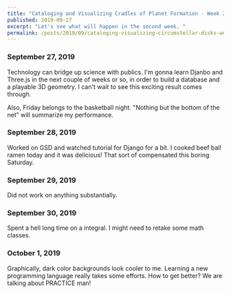 ```yaml
---
title: "Cataloging and Visualizing Cradles of Planet Formation - Week 2"
published: 2019-09-27
excerpt: "Let's see what will happen in the second week. "
permalink: /posts/2019/09/cataloging-visualizing-circumstellar-disks-week2
---
```



### September 27, 2019

Technology can bridge up science with publics. I'm gonna learn Djanbo and Three.js in the next couple of weeks or so, in order to build a database and a playable 3D geometry. I can't wait to see this exciting result comes through. 

Also, Friday belongs to the basketball night. "Nothing but the bottom of the net" will summarize my performance. 


### September 28, 2019

Worked on GSD and watched tutorial for Django for a bit. I cooked beef ball ramen today and it was delicious! That sort of compensated this boring Saturday.


### September 29, 2019

Did not work on anything substantially. 


### September 30, 2019

Spent a hell long time on a integral. I might need to retake some math classes. 


### October 1, 2019

Graphically, dark color backgrounds look cooler to me. Learning a new programming language really takes some efforts. How to get better? We are talking about PRACTICE man!